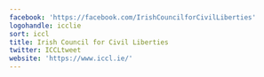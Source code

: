 ```yaml
---
facebook: 'https://facebook.com/IrishCouncilforCivilLiberties'
logohandle: icclie
sort: iccl
title: Irish Council for Civil Liberties
twitter: ICCLtweet
website: 'https://www.iccl.ie/'
---
```

